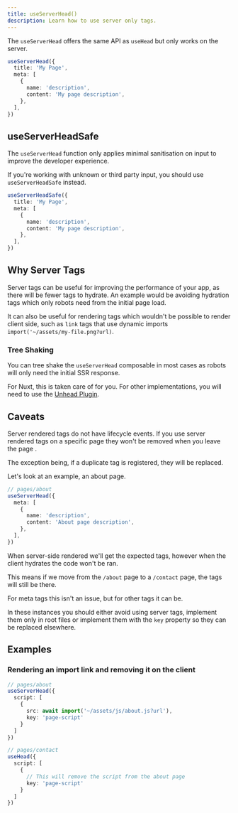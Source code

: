 ```yaml
---
title: useServerHead()
description: Learn how to use server only tags.
---
```


The `useServerHead` offers the same API as `useHead` but only works on the server.

```ts
useServerHead({
  title: 'My Page',
  meta: [
    {
      name: 'description',
      content: 'My page description',
    },
  ],
})
```

## useServerHeadSafe

The `useServerHead` function only applies minimal sanitisation on input to improve the developer experience.

If you're working with unknown or third party input, you should use `useServerHeadSafe` instead.

```ts
useServerHeadSafe({
  title: 'My Page',
  meta: [
    {
      name: 'description',
      content: 'My page description',
    },
  ],
})
```

## Why Server Tags

Server tags can be useful for improving the performance of your app, as there will be fewer tags to hydrate. An example
would be avoiding hydration tags which only robots need from the initial page load.

It can also be useful for rendering tags which wouldn't be possible to render client side, such as `link` tags that use
dynamic imports `import('~/assets/my-file.png?url)`.

### Tree Shaking

You can tree shake the `useServerHead` composable in most cases as robots will only need the initial SSR response.

For Nuxt, this is taken care of for you. For other implementations, you will need to use the [Unhead Plugin](/plugins/plugins/vite-plugin).

## Caveats

Server rendered tags do not have lifecycle events. If you use server rendered tags on a specific
page they won't be removed when you leave the page .

The exception being, if a duplicate tag is registered, they will be replaced.

Let's look at an example, an about page.

```ts
// pages/about
useServerHead({
  meta: [
    {
      name: 'description',
      content: 'About page description',
    },
  ],
})
```

When server-side rendered we'll get the expected tags, however when the client hydrates the code won't be ran.

This means if we move from the `/about` page to a `/contact` page, the tags will still be there.

For meta tags this isn't an issue, but for other tags it can be.

In these instances you should either avoid using server tags, implement them only in
root files or implement them with the `key` property so they can be replaced elsewhere.

## Examples

### Rendering an import link and removing it on the client

```ts
// pages/about
useServerHead({
  script: [
    {
      src: await import('~/assets/js/about.js?url'),
      key: 'page-script'
    }
  ]
})
```

```ts
// pages/contact
useHead({
  script: [
    {
      // This will remove the script from the about page
      key: 'page-script'
    }
  ]
})
```
